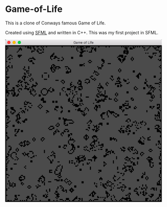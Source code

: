 # Game-of-Life
This is a clone of Conways famous Game of Life.

Created using [SFML](https://www.sfml-dev.org/) and written in C++.
This was my first project in SFML.

![](./screenshot.png)
